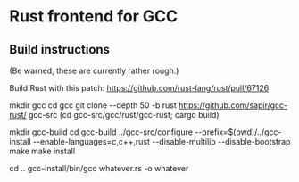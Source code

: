 # Rust frontend for GCC


## Build instructions

(Be warned, these are currently rather rough.)

Build Rust with this patch: https://github.com/rust-lang/rust/pull/67126

mkdir gcc
cd gcc
git clone --depth 50 -b rust https://github.com/sapir/gcc-rust/ gcc-src
(cd gcc-src/gcc/rust/gcc-rust; cargo build)

mkdir gcc-build
cd gcc-build
../gcc-src/configure --prefix=$(pwd)/../gcc-install --enable-languages=c,c++,rust --disable-multilib --disable-bootstrap
make
make install

cd ..
gcc-install/bin/gcc whatever.rs -o whatever
